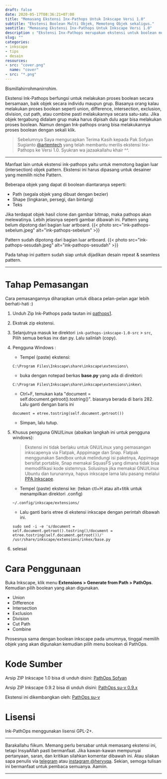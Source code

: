 ```yaml
---
draft: false
date: 2020-05-17T08:36:21+07:00
title: "Memasang Ekstensi Inx-Pathops Untuk Inkscape Versi 1.0"
subtitle: "Ekstensi Boolean Multi Objek, Memotong Objek sekaligus."
seotitle: "Memasang Ekstensi Inx-Pathops Untuk Inkscape Versi 1.0"
description : "Ekstensi Inx-Pathops merupakan ekstensi untuk boolean multi objek. Dengan Ink-Pathops Anda dapat melakukan proses boolean secara bersamaan dalam objek grup. Misalnya Union, Difference, Intersection, Cut path, dan lain sebagainya."
slug: ""
categories:
- inkscape
- tips
- desain
resources:
- src: "cover.png"
  name: "cover"
- src: "*.png"
---
```


Bismillahirrohmanirrohim.

Ekstensi Ink-Pathops berfungsi untuk melakukan proses boolean secara bersamaan, baik objek secara individu maupun grup. Biasanya orang kalau melakukan proses boolean seperti union, difference, intersection, exclusion, division, cut path, atau combine pasti melakukannya secara satu-satu. Jika objek tergabung didalam grup maka harus dipisah dulu agar bisa melakukan proses boolean. Namun dengan Ink-pathops orang bisa melakukannya proses boolean dengan sekali klik.

> Sebelumnya Saya mengucapkan Terima Kasih kepada Pak Sofyan Sugianto [@artemtech](https://t.me/artemtech) yang telah membantu merilis ekstensi Inx-Pathops ke Versi 1.0. Syukran wa jazaakallahu khair ^^.

***

Manfaat lain untuk ekstensi ink-pathops yaitu untuk memotong bagian luar (intersection) objek pattern. Ekstensi ini harus dipasang untuk desainer yang memilih niche Pattern.

Beberapa objek yang dapat di boolean diantaranya seperti:

- Path (segala objek yang dibuat dengan bezier)
- Shape (lingkaran, persegi, dan bintang)
- Teks

Jika terdapat objek hasil clone dan gambar bitmap, maka pathops akan melewatinya. Lebih jelasnya seperti gambar dibawah ini. Pattern yang belum dipotong dari bagian luar artboard.
{{< photo src="ink-pathops-sebelum.jpeg" alt="ink-pathops-sebelum" >}}

Pattern sudah dipotong dari bagian luar artboard.  {{< photo src="ink-pathops-sesudah.jpeg" alt="ink-pathops-sesudah" >}}

Pada tahap ini pattern sudah siap untuk dijadikan desain repeat & seamless pattern.

***

# Tahap Pemasangan

Cara pemasangannya diharapkan untuk dibaca pelan-pelan agar lebih berhati-hati :)

1. Unduh Zip Ink-Pathops pada tautan ini [pathops1].
2. Ekstrak zip ekstensi.
3. Selanjutnya masuk ke direktori `ink-pathops-inkscape-1.0-src` > `src`, Pilih semua berkas inx dan py. Lalu salinlah (copy).
4. Pengguna Windows :

    - Tempel (paste) ekstensi:
    ```
    C:\Program Files\Inkscape\share\inkscape\extensions\
    ```
    - buka dengan notepad berkas **base.py** yang ada di direktori:
    ```
    C:\Program Files\Inkscape\share\inkscape\extensions\inkex\
    ```
    - Ctrl+F, temukan kata "document = self.document.getroot().tostring()". biasanya berada di baris 282. Lalu ganti dengan baris ini
    ```
    document = etree.tostring(self.document.getroot())
    ```
    - Simpan, lalu tutup.

5. Khusus pengguna GNU/Linux (abaikan langkah ini untuk pengguna windows):

    > Ekstensi ini tidak berlaku untuk GNU/Linux yang pemasangan inkscapenya via Flatpak, Apppimage dan Snap. Flatpak menggunakan Sandbox untuk melindungi isi paketnya, Appimage bersifat portable, Snap memakai SquasFS yang dimana tidak bisa memodifikasi kode sistemnya. Solusinya jika memakai GNU/Linux Ubuntu dan turunannya, hapus inkscape lama lalu pasang melalui [PPA Inkscape](https://inkscape.org/release/inkscape-1.0/gnulinux/ubuntu/ppa/dl/).

    - Tempel (paste) ekstensi ke:
    (tekan ctl+H atau alt+titik untuk menampilkan direktori .config)

    ```
    ~/.config/inkscape/extensions/
    ```
    - Lalu ganti baris etree di ekstensi inkscape dengan perintah dibawah ini.
    ```
    sudo sed -i -e 's/document = self.document.getroot().tostring()/document = etree.tostring(self.document.getroot())/' /usr/share/inkscape/extensions/inkex/base.py
    ```

6. selesai

# Cara Penggunaan

Buka Inkscape, klik menu **Extensions > Generate from Path > PathOps**. Kemudian pilih boolean yang akan digunakan.

- Union
- Difference
- Intersection
- Exclusion
- Division
- Cut Path
- Combine

Prosesnya sama dengan boolean inkscape pada umumnya, tinggal memilih objek yang akan digunakan kemudian pilih menu boolean di PathOps.

# Kode Sumber

Arsip ZIP Inkscape 1.0 bisa di unduh disini:
[PathOps Sofyan](https://gitlab.com/artemtech/inx-pathops/-/archive/inkscape-1.0/inx-pathops-inkscape-1.0.zip?path=src)

Arsip ZIP Inkscape 0.9.2 bisa di unduh disini:
[PathOps su-v 0.9.x](https://gitlab.com/su-v/inx-pathops/-/tags)

Ekstensi ini dikembangkan oleh:
[PathOps su-v](https://gitlab.com/su-v/inx-pathops)

# Lisensi

Ink-PathOps menggunakan lisensi GPL-2+.

***

Barakallahu fiikum. Memang perlu bersabar untuk memasang ekstensi ini, tetapi InsyaAllah pasti bermanfaat. Jika kawan-kawan mempunyai pertanyaan, saran, dan kritikan silahkan komentar dibawah ini. Atau silakan sapa penulis via [telegram](https://t.me/hervyqa) atau [instagram @hervyqa](https://instagram.com/hervyqa). Sekian, semoga tulisan ini bermanfaat untuk pembaca semuanya. Aamiin.

***

[pathops]:https://gitlab.com/su-v/inx-pathops/tags
[pathops1]:https://gitlab.com/artemtech/inx-pathops/-/archive/inkscape-1.0/inx-pathops-inkscape-1.0.zip?path=src

[Inkscape]:https://www.inkscape.org
[Gimp]:https://www.gimp.org

[GNOME.ID]:https://www.gnome.id
[BUKU CC-ID]:https://bit.ly/madewithccID
[Wikimedia]:https://www.wikkimedia.org/

[Behance]:https://www.b.net
[Dribbble]:https://www.dribbble.com

[AdobeStock]:https//www.stock.adobe.com
[123rf]:https//www.123rf.com
[Freepik]:https//www.freepik.com
[Dreamstime]:https//www.dreamstime.com
[Shutterstock]:https://submit.shutterstock.com/?ref=238649869

[Hervyqa]:https://hervyqa.com
[Manjaro-X]:https://manjaro-x.id
[Inkporter]:https://github.com/raniaamina/inkporter
